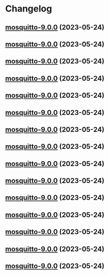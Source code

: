 # Changelog



## [mosquitto-9.0.0](https://github.com/truecharts/charts/compare/mosquitto-8.0.12...mosquitto-9.0.0) (2023-05-24)




## [mosquitto-9.0.0](https://github.com/truecharts/charts/compare/mosquitto-8.0.12...mosquitto-9.0.0) (2023-05-24)




## [mosquitto-9.0.0](https://github.com/truecharts/charts/compare/mosquitto-8.0.12...mosquitto-9.0.0) (2023-05-24)




## [mosquitto-9.0.0](https://github.com/truecharts/charts/compare/mosquitto-8.0.12...mosquitto-9.0.0) (2023-05-24)




## [mosquitto-9.0.0](https://github.com/truecharts/charts/compare/mosquitto-8.0.12...mosquitto-9.0.0) (2023-05-24)




## [mosquitto-9.0.0](https://github.com/truecharts/charts/compare/mosquitto-8.0.12...mosquitto-9.0.0) (2023-05-24)




## [mosquitto-9.0.0](https://github.com/truecharts/charts/compare/mosquitto-8.0.12...mosquitto-9.0.0) (2023-05-24)




## [mosquitto-9.0.0](https://github.com/truecharts/charts/compare/mosquitto-8.0.12...mosquitto-9.0.0) (2023-05-24)




## [mosquitto-9.0.0](https://github.com/truecharts/charts/compare/mosquitto-8.0.12...mosquitto-9.0.0) (2023-05-24)




## [mosquitto-9.0.0](https://github.com/truecharts/charts/compare/mosquitto-8.0.12...mosquitto-9.0.0) (2023-05-24)




## [mosquitto-9.0.0](https://github.com/truecharts/charts/compare/mosquitto-8.0.12...mosquitto-9.0.0) (2023-05-24)




## [mosquitto-9.0.0](https://github.com/truecharts/charts/compare/mosquitto-8.0.12...mosquitto-9.0.0) (2023-05-24)




## [mosquitto-9.0.0](https://github.com/truecharts/charts/compare/mosquitto-8.0.12...mosquitto-9.0.0) (2023-05-24)




## [mosquitto-9.0.0](https://github.com/truecharts/charts/compare/mosquitto-8.0.12...mosquitto-9.0.0) (2023-05-24)




## [mosquitto-9.0.0](https://github.com/truecharts/charts/compare/mosquitto-8.0.12...mosquitto-9.0.0) (2023-05-24)

